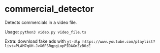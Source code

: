 # commercial_detector

Detects commercials in a video file.

Usage: ```python3 video.py video_file.ts```

Extra: download fake ads with ```yt-dlp https://www.youtube.com/playlist?list=PLAM7qUH-JvX6FSRgpgLupPIDAGnZzB0zE```
